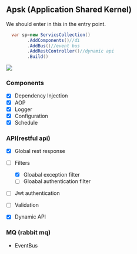 ## Apsk (Application Shared Kernel)

We should enter in this in the entry point.
``` csharp
  var sp=new ServicsCollection()
        .AddComponents()//di
        .AddBus()//event bus
        .AddRestController()//dynamic api
        .Build()
```
![](https://github.com/gainorloss/Apsk/workflows/.NET%20Core/badge.svg)
###  Components
   * [x] Dependency Injection
   * [x] AOP
   * [x] Logger
   * [x] Configuration
   * [x] Schedule

### API(restful api)
   * [x] Global rest response
   * [ ] Filters
     * [x] Gloabal exception filter
     * [ ] Gloabal authentication filter
   * [ ] Jwt authentication
   * [ ] Validation

   * [x] Dynamic API

### MQ (rabbit mq)
   * EventBus